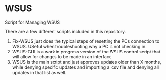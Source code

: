 # WSUS
Script for Managing WSUS

There are a few different scripts included in this repository.
1. Fix-WSUS just does the typical steps of resetting the PCs connection to WSUS. USeful when troubleshooting why a PC is not checking in.
2. WSUS-GUI is a work in progress version of the WSUS control script that will allow for changes to be made in an interface
3. WSUS is the main script and just approves updates older than X months, while denying specific updates and importing a .csv file and denying all updates in that list as well.
